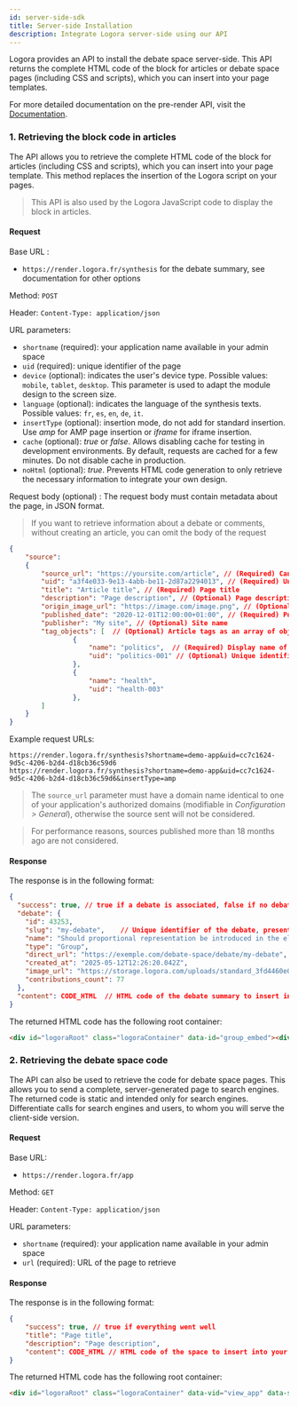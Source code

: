 ```yaml
---
id: server-side-sdk
title: Server-side Installation
description: Integrate Logora server-side using our API
---
```


Logora provides an API to install the debate space server-side. This API returns the complete HTML code of the block for articles or debate space pages (including CSS and scripts), which you can insert into your page templates.

For more detailed documentation on the pre-render API, visit the [Documentation](https://render.logora.fr/docs).

### 1. Retrieving the block code in articles

The API allows you to retrieve the complete HTML code of the block for articles (including CSS and scripts), which you can insert into your page template. This method replaces the insertion of the Logora script on your pages.

> This API is also used by the Logora JavaScript code to display the block in articles.

#### Request

Base URL :
- `https://render.logora.fr/synthesis` for the debate summary, see documentation for other options

Method: `POST`

Header: `Content-Type: application/json`

URL parameters:
- `shortname` (required): your application name available in your admin space
- `uid` (required): unique identifier of the page
- `device` (optional): indicates the user's device type. Possible values: `mobile`, `tablet`, `desktop`. This parameter is used to adapt the module design to the screen size.
- `language` (optional): indicates the language of the synthesis texts. Possible values: `fr`, `es`, `en`, `de`, `it`.
- `insertType` (optional): insertion mode, do not add for standard insertion. Use *amp* for AMP page insertion or *iframe* for iframe insertion.
- `cache` (optional): _true_ or _false_. Allows disabling cache for testing in development environments. By default, requests are cached for a few minutes. Do not disable cache in production.
- `noHtml` (optional): _true_. Prevents HTML code generation to only retrieve the necessary information to integrate your own design.

Request body (optional) : The request body must contain metadata about the page, in JSON format.

> If you want to retrieve information about a debate or comments, without creating an article, you can omit the body of the request

```json
{
	"source": 
	{
		"source_url": "https://yoursite.com/article", // (Required) Canonical URL of the page
		"uid": "a3f4e033-9e13-4abb-be11-2d87a2294013", // (Required) Unique identifier of the page
		"title": "Article title", // (Required) Page title
		"description": "Page description", // (Optional) Page description
		"origin_image_url": "https://image.com/image.png", // (Optional) Page image URL
		"published_date": "2020-12-01T12:00:00+01:00", // (Required) Publication date in ISO_8601 format
		"publisher": "My site", // (Optional) Site name
		"tag_objects": [  // (Optional) Article tags as an array of objects
				{ 
					"name": "politics",  // (Required) Display name of the tag
					"uid": "politics-001" // (Optional) Unique identifier of the tag. Can be omitted if names are already unique
				}, 
				{ 
					"name": "health", 
					"uid": "health-003" 
				},
		]
	}
}
```

Example request URLs:
```
https://render.logora.fr/synthesis?shortname=demo-app&uid=cc7c1624-9d5c-4206-b2d4-d18cb36c59d6
https://render.logora.fr/synthesis?shortname=demo-app&uid=cc7c1624-9d5c-4206-b2d4-d18cb36c59d6&insertType=amp
```

> The `source_url` parameter must have a domain name identical to one of your application's authorized domains (modifiable in *Configuration > General*), otherwise the source sent will not be considered.

> For performance reasons, sources published more than 18 months ago are not considered.

#### Response

The response is in the following format:

```json
{
  "success": true, // true if a debate is associated, false if no debate or an error
  "debate": {
    "id": 43253,
    "slug": "my-debate",    // Unique identifier of the debate, present in the URL
    "name": "Should proportional representation be introduced in the election of deputies?",     // Debate title
    "type": "Group",
    "direct_url": "https://exemple.com/debate-space/debate/my-debate",      // Link to the debate
    "created_at": "2025-05-12T12:26:20.042Z",
    "image_url": "https://storage.logora.com/uploads/standard_3fd4460e064c8f079db11c12ce522fce.jpg",
    "contributions_count": 77
  },
  "content": CODE_HTML  // HTML code of the debate summary to insert in the page. Attribute not present if success is false, null if noHtml is true
}
```

The returned HTML code has the following root container:

```html
<div id="logoraRoot" class="logoraContainer" data-id="group_embed"><div>
```

### 2. Retrieving the debate space code

The API can also be used to retrieve the code for debate space pages. This allows you to send a complete, server-generated page to search engines. The returned code is static and intended only for search engines. Differentiate calls for search engines and users, to whom you will serve the client-side version.

#### Request

Base URL:
- `https://render.logora.fr/app`

Method: `GET`

Header: `Content-Type: application/json`

URL parameters:
- `shortname` (required): your application name available in your admin space
- `url` (required): URL of the page to retrieve

#### Response

The response is in the following format:

```json
{
	"success": true, // true if everything went well
	"title": "Page title",
	"description": "Page description",
	"content": CODE_HTML // HTML code of the space to insert into your page. Attribute not present if success is false
}
```

The returned HTML code has the following root container:

```html
<div id="logoraRoot" class="logoraContainer" data-vid="view_app" data-shortname="YOUR_SHORTNAME">
```
